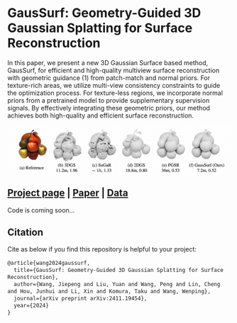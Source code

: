 # GausSurf: Geometry-Guided 3D Gaussian Splatting for Surface Reconstruction
In this paper, we present a new 3D Gaussian Surface based method, GausSurf, for efficient and high-quality multiview surface reconstruction with geometric guidance (1) from patch-match and normal priors. For texture-rich areas, we utilize multi-view consistency constraints to guide the optimization process. For texture-less regions, we incorporate normal priors from a pretrained model to provide supplementary supervision signals. By effectively integrating these geometric priors, our method achieves both high-quality and efficient surface reconstruction.


![](./data/teaser.jpeg)

## [Project page](https://jiepengwang.github.io/GausSurf/) |  [Paper](https://arxiv.org/abs/2411.19454)  |  [Data](https:***)

Code is coming soon...

## Citation

Cite as below if you find this repository is helpful to your project:

```
@article{wang2024gaussurf,
  title={GausSurf: Geometry-Guided 3D Gaussian Splatting for Surface Reconstruction},
  author={Wang, Jiepeng and Liu, Yuan and Wang, Peng and Lin, Cheng and Hou, Junhui and Li, Xin and Komura, Taku and Wang, Wenping},
  journal={arXiv preprint arXiv:2411.19454},
  year={2024}
}
```
